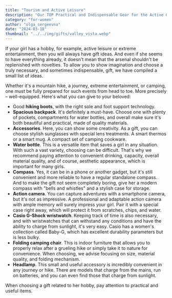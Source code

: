 ```yaml
---
title: "Tourism and Active Leisure"
description: "Our TOP Practical and Indispensable Gear for the Active Girl"
category: "for-women"
author: "olga_sergeevna"
date: "2024-03-18"
thumbnail: "../../img/gifts/valley_vista.webp"
---
```


If your girl has a hobby, for example, active leisure or extreme entertainment, then you will always have gift ideas. And even if she seems to have everything already, it doesn't mean that the arsenal shouldn't be replenished with novelties. To allow you to show imagination and choose a truly necessary, and sometimes indispensable, gift, we have compiled a small list of ideas.

Whether it's a mountain hike, a journey, extreme entertainment, or camping, one must be fully prepared for such events from head to toe. More precisely – well-equipped. Here's what you can give to your beloved:

- Good **hiking boots**, with the right sole and foot support technology.
- **Spacious backpack**. It's definitely a must-have. Choose one with plenty of pockets, compartments for water bottles, and overall make sure it's both beautiful and practical, made of quality materials.
- **Accessories**. Here, you can show some creativity. As a gift, you can choose stylish sunglasses with special lens treatments. A smart thermos or a smart mug. A compact set of camping cookware.
- **Water bottle**. This is a versatile item that saves a girl in any situation. With such a vast variety, choosing can be difficult. That's why we recommend paying attention to convenient drinking, capacity, overall material quality, and of course, aesthetic appearance, which is important for many girls.
- **Compass**. Yes, it can be in a phone or another gadget, but it's still convenient and more reliable to have a regular standalone compass. And to make the gift not seem completely boring, give her a modern compass with "bells and whistles" and a stylish case for storage.
- **Action camera**. You can capture adventures with a smartphone camera, but it's not as impressive. A professional and adaptable action camera with ample memory will surely impress your girl. Pair it with a special case right away, which will protect it from scratches, chips, and water.
- **Casio G-Shock wristwatch**. Keeping track of time is also necessary, and with wristwatches that can withstand any conditions and have the ability to charge from sunlight, it's very easy. Casio has a women's collection called Baby-G, which has excellent durability parameters but is less bulky.
- **Folding camping chair**. This is indoor furniture that allows you to properly relax after a grueling hike or simply take it to nature for convenience. When choosing, we advise focusing on size, material quality, and folding mechanism.
- **Headlamp**. This small and useful accessory is incredibly convenient in any journey or hike. There are models that charge from the mains, run on batteries, and you can even find those that charge from sunlight.

When choosing a gift related to her hobby, pay attention to practical and useful items.


